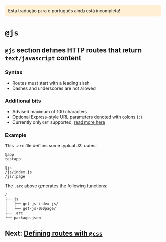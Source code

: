 <div style=background:papayawhip;padding:10px;border-radius:7px;>Esta tradução para o português ainda está incompleta!</div>

# `@js`

## `@js` section defines HTTP routes that return `text/javascript` content

### Syntax

- Routes must start with a leading slash
- Dashes and underscores are not allowed

### Additional bits

- Advised maximum of 100 characters
- Optional Express-style URL parameters denoted with colons (`:`)
- Currently only `GET` supported, [read more here](/intro/limits)

### Example

This `.arc` file defines some typical JS routes:

```arc
@app
testapp

@js
/js/index.js
/js/:page
```

The `.arc` above generates the following functions:

```bash
/
├── js
│   ├── get-js-index-js/
│   └── get-js-000page/
├── .arc
└── package.json
```

## Next: [Defining routes with `@css`](/reference/css)

